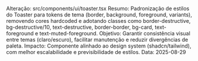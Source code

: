 Alteração: src/components/ui/toaster.tsx
Resumo: Padronização de estilos do Toaster para tokens de tema (border, background, foreground, variants), removendo cores hardcoded e adotando classes como border-destructive, bg-destructive/10, text-destructive, border-border, bg-card, text-foreground e text-muted-foreground.
Objetivo: Garantir consistência visual entre temas (claro/escuro), facilitar manutenção e reduzir divergências de paleta.
Impacto: Componente alinhado ao design system (shadcn/tailwind), com melhor escalabilidade e previsibilidade de estilos.
Data: 2025-08-29
